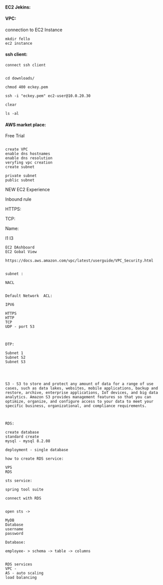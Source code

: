 



#### EC2 Jekins:


#### VPC:

 connection to EC2 Instance

```
mkdir fello
ec2 instance

```

#### ssh client:

```
connect ssh client


cd downloads/

chmod 400 eckey.pem

ssh -i "eckey.pem" ec2-user@10.0.20.30

clear

ls -al

```

#### AWS market place:

Free Trial


```

create VPC
enable dns hostnames
enable dns resolution
veryfing vpc creation
create subnet
```
```
private subnet
public subnet
```

NEW EC2 Experience


Inbound rule


HTTPS:

TCP:



Name:

I1
I3


```
EC2 DAshboard
EC2 Gobal View

https://docs.aws.amazon.com/vpc/latest/userguide/VPC_Security.html


subnet :

NACL


Default Network  ACL:

IPV6

HTTPS
HTTP
TCP 
UDP - port 53



DTP:

Subnet 1
Subnet S2
Subnet S3




S3 - S3 to store and protect any amount of data for a range of use cases, such as data lakes, websites, mobile applications, backup and restore, archive, enterprise applications, IoT devices, and big data analytics. Amazon S3 provides management features so that you can optimize, organize, and configure access to your data to meet your specific business, organizational, and compliance requirements.



RDS:

create database
standard create
mysql - mysql 8.2.08

deployment - single database

how to create RDS service:

VPS
RDS

sts service:

spring tool suite

connect with RDS


open sts -> 

MyDB
Database
username
password

Database:

employee- > schema -> table -> columns


RDS services
VPC - 
AS - auto scaling
load balancing

```

